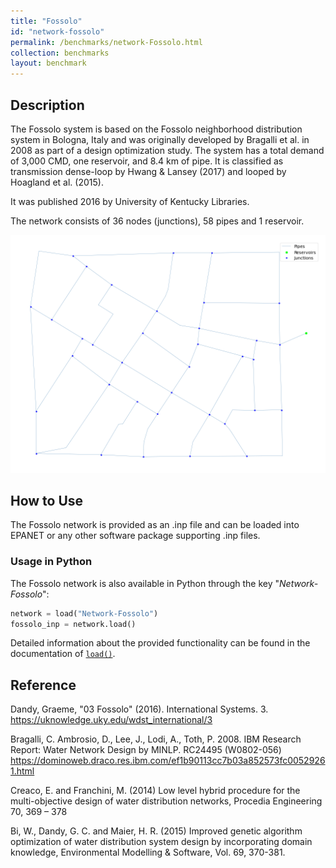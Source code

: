 ```yaml
---
title: "Fossolo"
id: "network-fossolo"
permalink: /benchmarks/network-Fossolo.html
collection: benchmarks
layout: benchmark
---
```



## Description

The Fossolo system is based on the Fossolo neighborhood distribution system in Bologna, Italy and was originally
developed by Bragalli et al. in 2008 as part of a design optimization study. The system has a total demand of 3,000 CMD,
one reservoir, and 8.4 km of pipe. It is classified as transmission dense-loop by Hwang & Lansey (2017) and looped by
Hoagland et al. (2015).

It was published 2016 by University of Kentucky Libraries.

The network consists of 36 nodes (junctions), 58 pipes and 1 reservoir.

<img src="../static/benchmarks/network-fossolo/fossolo_plot.png"/>

## How to Use

The Fossolo network is provided as an .inp file and can be loaded into EPANET or any other software package
supporting .inp files.

### Usage in Python

The Fossolo network is also available in Python through the key "*Network-Fossolo*":
```python
network = load("Network-Fossolo")
fossolo_inp = network.load()
```

Detailed information about the provided functionality can be found in the documentation of
[`load()`](https://water-benchmark-hub.readthedocs.io/en/stable/water_benchmark_hub.networks.html#water_benchmark_hub.networks.networks.Fossolo.load).


## Reference

Dandy, Graeme, "03 Fossolo" (2016). International Systems. 3.
https://uknowledge.uky.edu/wdst_international/3

Bragalli, C. Ambrosio, D., Lee, J., Lodi, A., Toth, P. 2008. IBM Research Report: Water Network Design by MINLP. RC24495
(W0802-056) https://dominoweb.draco.res.ibm.com/ef1b90113cc7b03a852573fc00529261.html

Creaco, E. and Franchini, M. (2014) Low level hybrid procedure for the multi-objective design of water distribution
networks, Procedia Engineering 70, 369 – 378

Bi, W., Dandy, G. C. and Maier, H. R. (2015) Improved genetic algorithm optimization of water distribution system design
by incorporating domain knowledge, Environmental Modelling & Software, Vol. 69, 370-381.
